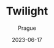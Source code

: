 ---
title: "Twilight"
excerpt: "Dreams and history interlace in silhouettes."
permalink: /voyage/prague/twilight
collection: prague
subtitle: "Prague"
description: "在Riegrovy Sady公园的广袤草地上，年轻恋人们依偎在一起，注视着遥远天际的晚霞散落在布拉格城堡之上。狗儿们在草地间欢快嬉戏，伴随着啤酒瓶碰撞声和充满希望的欢声笑语。"
layout: gallery
gallery_name: "prague/twilight"
date: 2023-06-17
header:
  overlay_image: /prague/riegrovy-twilight-3v1.jpg
---